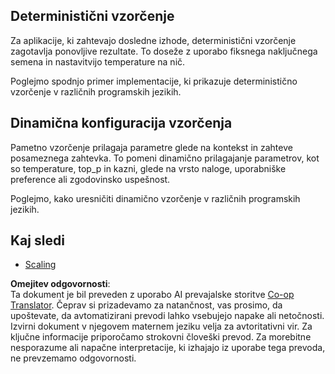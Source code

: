 <!--
CO_OP_TRANSLATOR_METADATA:
{
  "original_hash": "b0de03f7a3ff0204d8356bc61325c459",
  "translation_date": "2025-06-02T20:08:07+00:00",
  "source_file": "05-AdvancedTopics/mcp-sampling/README.md",
  "language_code": "sl"
}
-->
## Deterministični vzorčenje

Za aplikacije, ki zahtevajo dosledne izhode, deterministični vzorčenje zagotavlja ponovljive rezultate. To doseže z uporabo fiksnega naključnega semena in nastavitvijo temperature na nič.

Poglejmo spodnjo primer implementacije, ki prikazuje deterministično vzorčenje v različnih programskih jezikih.

## Dinamična konfiguracija vzorčenja

Pametno vzorčenje prilagaja parametre glede na kontekst in zahteve posameznega zahtevka. To pomeni dinamično prilagajanje parametrov, kot so temperature, top_p in kazni, glede na vrsto naloge, uporabniške preference ali zgodovinsko uspešnost.

Poglejmo, kako uresničiti dinamično vzorčenje v različnih programskih jezikih.

## Kaj sledi

- [Scaling](../mcp-scaling/README.md)

**Omejitev odgovornosti**:  
Ta dokument je bil preveden z uporabo AI prevajalske storitve [Co-op Translator](https://github.com/Azure/co-op-translator). Čeprav si prizadevamo za natančnost, vas prosimo, da upoštevate, da avtomatizirani prevodi lahko vsebujejo napake ali netočnosti. Izvirni dokument v njegovem maternem jeziku velja za avtoritativni vir. Za ključne informacije priporočamo strokovni človeški prevod. Za morebitne nesporazume ali napačne interpretacije, ki izhajajo iz uporabe tega prevoda, ne prevzemamo odgovornosti.